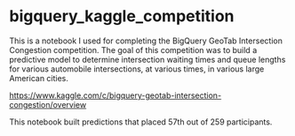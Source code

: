 # bigquery_kaggle_competition

This is a notebook I used for completing the BigQuery GeoTab Intersection Congestion competition. The goal of this competition was to build a predictive model to determine intersection waiting times and queue lengths for various automobile intersections, at various times, in various large American cities.

https://www.kaggle.com/c/bigquery-geotab-intersection-congestion/overview

This notebook built predictions that placed 57th out of 259 participants.
